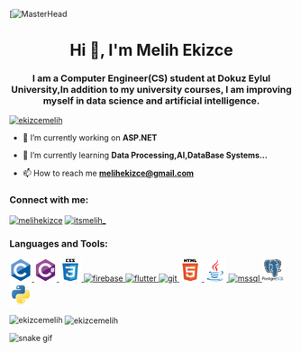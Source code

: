 [![MasterHead](https://instagram.fadb3-1.fna.fbcdn.net/v/t51.2885-19/335962158_1388992988501731_5964110265414560241_n.jpg?stp=dst-jpg_s320x320&_nc_ht=instagram.fadb3-1.fna.fbcdn.net&_nc_cat=107&_nc_ohc=WDTe9wz1L9MAX_v3yZg&edm=AOQ1c0wBAAAA&ccb=7-5&oh=00_AfBh7WVjkICwfSIg6GVLdKuKSARAvwp6tJk_3uCjk-nOJw&oe=6538598C&_nc_sid=8b3546)
<h1 align="center">Hi 👋, I'm Melih Ekizce</h1>
<h3 align="center"> I am a Computer Engineer(CS) student at Dokuz Eylul University,In addition to my university courses, I am improving myself in data science and artificial intelligence.</h3>

<p align="left"> <a href="https://github.com/ryo-ma/github-profile-trophy"><img src="https://github-profile-trophy.vercel.app/?username=ekizcemelih" alt="ekizcemelih" /></a> </p>

- 🔭 I’m currently working on **ASP.NET**

- 🌱 I’m currently learning **Data Processing,AI,DataBase Systems...**

- 📫 How to reach me **melihekizce@gmail.com**

<h3 align="left">Connect with me:</h3>
<p align="left">
<a href="https://linkedin.com/in/melihekizce" target="blank"><img align="center" src="https://raw.githubusercontent.com/rahuldkjain/github-profile-readme-generator/master/src/images/icons/Social/linked-in-alt.svg" alt="melihekizce" height="30" width="40" /></a>
<a href="https://instagram.com/itsmelih_" target="blank"><img align="center" src="https://raw.githubusercontent.com/rahuldkjain/github-profile-readme-generator/master/src/images/icons/Social/instagram.svg" alt="itsmelih_" height="30" width="40" /></a>
</p>

<h3 align="left">Languages and Tools:</h3>
<p align="left"> <a href="https://www.cprogramming.com/" target="_blank" rel="noreferrer"> <img src="https://raw.githubusercontent.com/devicons/devicon/master/icons/c/c-original.svg" alt="c" width="40" height="40"/> </a> <a href="https://www.w3schools.com/cs/" target="_blank" rel="noreferrer"> <img src="https://raw.githubusercontent.com/devicons/devicon/master/icons/csharp/csharp-original.svg" alt="csharp" width="40" height="40"/> </a> <a href="https://www.w3schools.com/css/" target="_blank" rel="noreferrer"> <img src="https://raw.githubusercontent.com/devicons/devicon/master/icons/css3/css3-original-wordmark.svg" alt="css3" width="40" height="40"/> </a> <a href="https://firebase.google.com/" target="_blank" rel="noreferrer"> <img src="https://www.vectorlogo.zone/logos/firebase/firebase-icon.svg" alt="firebase" width="40" height="40"/> </a> <a href="https://flutter.dev" target="_blank" rel="noreferrer"> <img src="https://www.vectorlogo.zone/logos/flutterio/flutterio-icon.svg" alt="flutter" width="40" height="40"/> </a> <a href="https://git-scm.com/" target="_blank" rel="noreferrer"> <img src="https://www.vectorlogo.zone/logos/git-scm/git-scm-icon.svg" alt="git" width="40" height="40"/> </a> <a href="https://www.w3.org/html/" target="_blank" rel="noreferrer"> <img src="https://raw.githubusercontent.com/devicons/devicon/master/icons/html5/html5-original-wordmark.svg" alt="html5" width="40" height="40"/> </a> <a href="https://www.java.com" target="_blank" rel="noreferrer"> <img src="https://raw.githubusercontent.com/devicons/devicon/master/icons/java/java-original.svg" alt="java" width="40" height="40"/> </a> <a href="https://www.microsoft.com/en-us/sql-server" target="_blank" rel="noreferrer"> <img src="https://www.svgrepo.com/show/303229/microsoft-sql-server-logo.svg" alt="mssql" width="40" height="40"/> </a> <a href="https://www.postgresql.org" target="_blank" rel="noreferrer"> <img src="https://raw.githubusercontent.com/devicons/devicon/master/icons/postgresql/postgresql-original-wordmark.svg" alt="postgresql" width="40" height="40"/> </a> <a href="https://www.python.org" target="_blank" rel="noreferrer"> <img src="https://raw.githubusercontent.com/devicons/devicon/master/icons/python/python-original.svg" alt="python" width="40" height="40"/> </a> </p>

<p><img align="left" src="https://github-readme-stats.vercel.app/api/top-langs?username=ekizcemelih&show_icons=true&locale=en&layout=compact" alt="ekizcemelih" /></p>

<p>&nbsp;<img align="center" src="https://github-readme-stats.vercel.app/api?username=ekizcemelih&show_icons=true&locale=en" alt="ekizcemelih" /></p>

![snake gif](https://github.com/EkizceMelih/EkizceMelih/blob/output/github-contribution-grid-snake.gif)
